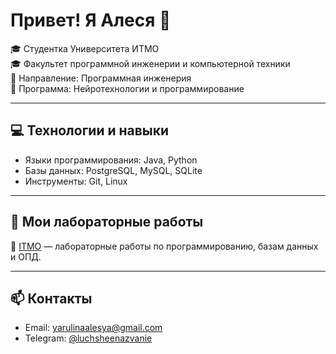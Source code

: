 # Привет! Я Алеся 👋

🎓 Студентка Университета ИТМО  
🎓 Факультет программной инженерии и компьютерной техники  
🎯 Направление: Программная инженерия  
🧠 Программа: Нейротехнологии и программирование

---

## 💻 Технологии и навыки

- Языки программирования: Java, Python
- Базы данных: PostgreSQL, MySQL, SQLite
- Инструменты: Git, Linux

---

## 📂 Мои лабораторные работы

🔹 [ITMO](https://github.com/alesulkins/ITMO) — лабораторные работы по программированию, базам данных и ОПД.

---

## 📫 Контакты

- Email: [yarulinaalesya@gmail.com](mailto:yarulinaalesya@gmail.com)
- Telegram: [@luchsheenazvanie](https://t.me/luchsheenazvanie)
